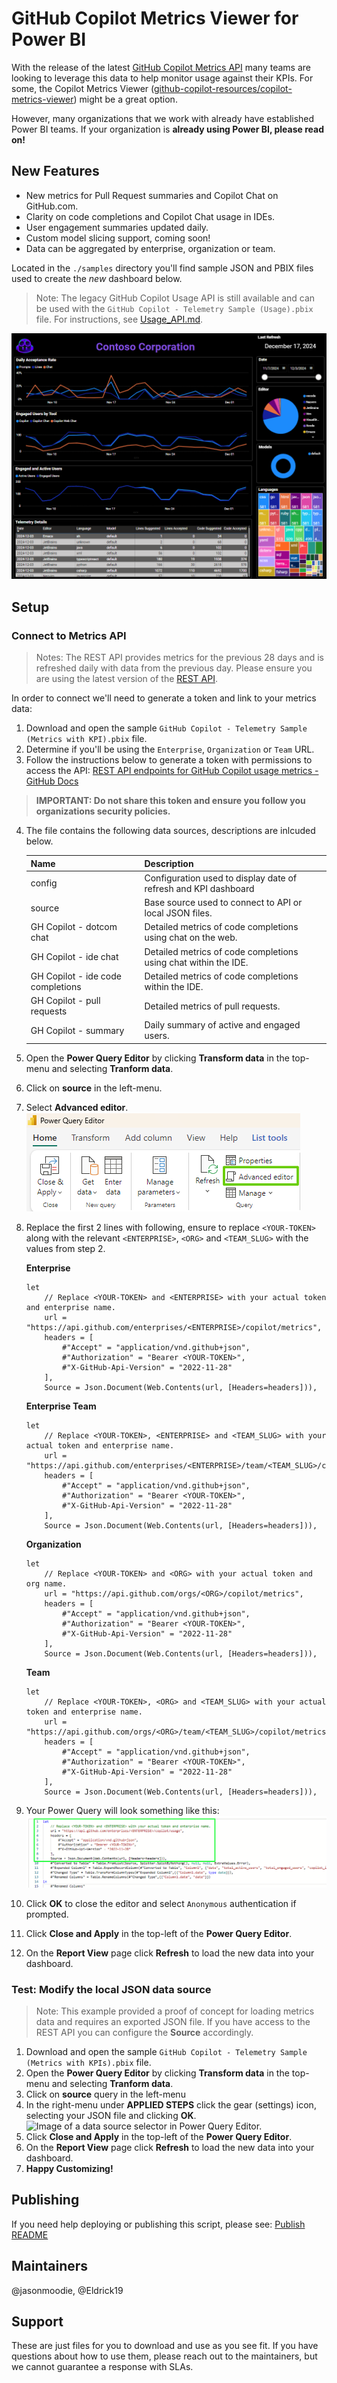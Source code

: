 # GitHub Copilot Metrics Viewer for Power BI

With the release of the latest [GitHub Copilot Metrics API](https://github.com/orgs/community/discussions/141071) many teams are looking to leverage this data to help monitor usage against their KPIs. For some, the Copilot Metrics Viewer ([github-copilot-resources/copilot-metrics-viewer](https://github.com/github-copilot-resources/copilot-metrics-viewer)) might be a great option. 

However, many organizations that we work with already have established Power BI teams. If your organization is **already using Power BI, please read on!**

## New Features
- New metrics for Pull Request summaries and Copilot Chat on GitHub.com.
- Clarity on code completions and Copilot Chat usage in IDEs.
- User engagement summaries updated daily.
- Custom model slicing support, coming soon!
- Data can be aggregated by enterprise, organization or team.

Located in the  `./samples` directory you'll find sample JSON and PBIX files used to create the *new* dashboard below.
> Note: The legacy GitHub Copilot Usage API is still available and can be used with the `GitHub Copilot - Telemetry Sample (Usage).pbix` file. For instructions, see [Usage_API.md](USAGE_API.md).

![Image of the Power BI dashboard with sample GitHub Copilot Metrics API data displayed.](./assets/Sample_Metrics_PBI.png)

## Setup

### Connect to Metrics API
> Notes: The REST API provides metrics for the previous 28 days and is refreshed daily with data from the previous day. Please ensure you are using the latest version of the [REST API](https://docs.github.com/en/enterprise-cloud@latest/rest/copilot/copilot-metrics).

In order to connect we'll need to generate a token and link to your metrics data:
1. Download and open the sample `GitHub Copilot - Telemetry Sample (Metrics with KPI).pbix` file.
2. Determine if you'll be using the `Enterprise`, `Organization` or `Team` URL.
3. Follow the instructions below to generate a token with permissions to access the API:
   [REST API endpoints for GitHub Copilot usage metrics - GitHub Docs](https://docs.github.com/en/rest/copilot/copilot-usage)
>**IMPORTANT: Do not share this token and ensure you follow you organizations security policies.**
4. The file contains the following data sources, descriptions are inlcuded below.

    | Name                               | Description                                                   |
    | :--------------------------------- | :------------------------------------------------------------ |
    | config                             | Configuration used to display date of refresh and KPI dashboard |
    | source                             | Base source used to connect to API or local JSON files.       |
    | GH Copilot - dotcom chat           | Detailed metrics of code completions using chat on the web.   |
    | GH Copilot - ide chat              | Detailed metrics of code completions using chat within the IDE. |
    | GH Copilot - ide code completions  | Detailed metrics of code completions within the IDE.          |
    | GH Copilot - pull requests         | Detailed metrics of pull requests.                            |
    | GH Copilot - summary               | Daily summary of active and engaged users.                    |
5. Open the **Power Query Editor** by clicking **Transform data** in the top-menu and selecting **Tranform data**. 
6. Click on **source** in the left-menu.
7. Select **Advanced editor**.  
   ![Image of Power Query Advanced Editor.](./assets/Advanced_editor.png)
8. Replace the first 2 lines with following, ensure to replace `<YOUR-TOKEN>` along with the relevant `<ENTERPRISE>`, `<ORG>` and `<TEAM_SLUG>` with the values from step 2.  
  
    **Enterprise**
    ```powerquery
    let
        // Replace <YOUR-TOKEN> and <ENTERPRISE> with your actual token and enterprise name.
        url = "https://api.github.com/enterprises/<ENTERPRISE>/copilot/metrics",
        headers = [
            #"Accept" = "application/vnd.github+json",
            #"Authorization" = "Bearer <YOUR-TOKEN>",
            #"X-GitHub-Api-Version" = "2022-11-28"
        ],
        Source = Json.Document(Web.Contents(url, [Headers=headers])),
    ```

    **Enterprise Team**
    ```powerquery
    let
        // Replace <YOUR-TOKEN>, <ENTERPRISE> and <TEAM_SLUG> with your actual token and enterprise name.
        url = "https://api.github.com/enterprises/<ENTERPRISE>/team/<TEAM_SLUG>/copilot/metrics",
        headers = [
            #"Accept" = "application/vnd.github+json",
            #"Authorization" = "Bearer <YOUR-TOKEN>",
            #"X-GitHub-Api-Version" = "2022-11-28"
        ],
        Source = Json.Document(Web.Contents(url, [Headers=headers])),
    ```

    **Organization**
    ```powerquery
    let
        // Replace <YOUR-TOKEN> and <ORG> with your actual token and org name.
        url = "https://api.github.com/orgs/<ORG>/copilot/metrics",
        headers = [
            #"Accept" = "application/vnd.github+json",
            #"Authorization" = "Bearer <YOUR-TOKEN>",
            #"X-GitHub-Api-Version" = "2022-11-28"
        ],
        Source = Json.Document(Web.Contents(url, [Headers=headers])),
    ```

    **Team**
    ```powerquery
    let
        // Replace <YOUR-TOKEN>, <ORG> and <TEAM_SLUG> with your actual token and enterprise name.
        url = "https://api.github.com/orgs/<ORG>/team/<TEAM_SLUG>/copilot/metrics",
        headers = [
            #"Accept" = "application/vnd.github+json",
            #"Authorization" = "Bearer <YOUR-TOKEN>",
            #"X-GitHub-Api-Version" = "2022-11-28"
        ],
        Source = Json.Document(Web.Contents(url, [Headers=headers])),
    ```
8. Your Power Query will look something like this:  
   ![Image of Power Query Advanced Editor.](./assets/Advanced_editor_metrics_query.png)
9. Click **OK** to close the editor and select `Anonymous` authentication if prompted.
10. Click **Close and Apply** in the top-left of the **Power Query Editor**.
11. On the **Report View** page click **Refresh** to load the new data into your dashboard.

### Test: Modify the local JSON data source
> Note: This example provided a proof of concept for loading metrics data and requires an exported JSON file. If you have access to the REST API you can configure the **Source** accordingly.

1. Download and open the sample `GitHub Copilot - Telemetry Sample (Metrics with KPIs).pbix` file.
2. Open the **Power Query Editor** by clicking **Transform data** in the top-menu and selecting **Tranform data**. 
3. Click on **source** query in the left-menu
4. In the right-menu under **APPLIED STEPS** click the gear (settings) icon, selecting your JSON file and clicking **OK**.  
   ![Image of a data source selector in Power Query Editor.](https://github.com/github-copilot-resources/copilot-metrics-viewer-power-bi/blob/main/assets/Modify_JSON_source.png)
5. Click **Close and Apply** in the top-left of the **Power Query Editor**.
6. On the **Report View** page click **Refresh** to load the new data into your dashboard.
7. **Happy Customizing!**

## Publishing
If you need help deploying or publishing this script, please see: [Publish README](/publish/README.md)

## Maintainers

@jasonmoodie, @Eldrick19

## Support

These are just files for you to download and use as you see fit. If you have questions about how to use them, please reach out to the maintainers, but we cannot guarantee a response with SLAs.